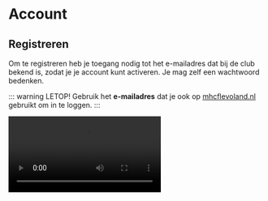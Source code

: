 # Account

## Registreren
Om te registreren heb je toegang nodig tot het e-mailadres dat bij de club bekend is, zodat je je account kunt activeren. Je mag zelf een wachtwoord bedenken.

::: warning LETOP!
Gebruik het **e-mailadres** dat je ook op [mhcflevoland.nl](http://mhcflevoland.nl/) gebruikt om in te loggen.
:::

<video src="/video/create-account.mov" controls="controls" />

## Meerdere accounts

### Is het mogelijk om op een apparaat meerdere accounts te hebben?
> Ja dat is mogelijk. Op twee manieren
> 1. met meerdere losse accounts
> 2. met een [familie account](#familie-account)

### Werken met losse accounts:

<video src="/video/switching-accounts.mov" controls="controls" />

## meerdere accounts met zelgde email

### Wat meerdere accounts met zelgde email?
> Een meerdere accounts met zelgde email account is een account waar meerdere kinderen onder vallen om dat ze de zelfde email hebben.<br>
> Zie het als een account met één login om meerdere lidmaatschappen kan zien op de clubapp.
dit staat los van een familie account in allunited.


::: tip Problemen met je account of vragen?
Stuur dan gerust een e-mail naar [clubapp@mhcflevoland.nl](mailto:clubapp@mhcflevoland.nl)
:::
